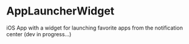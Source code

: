 AppLauncherWidget
=================

iOS App with a widget for launching favorite apps from the notification center (dev in progress...)
